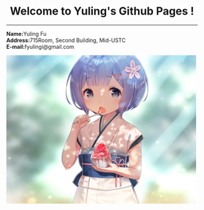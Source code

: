 <h1 style=text-align:center>Welcome to Yuling's Github Pages !</h1>
	<hr />
	<p>
		<b>Name:</b>Yuling Fu<br>
		<b>Address:</b>715Room, Second Building, Mid-USTC<br>
		<b>E-mail:</b>fyulingi@gmail.com
	</p>
  

<img src="/img_0045.jpg"  width="500" height="390">
